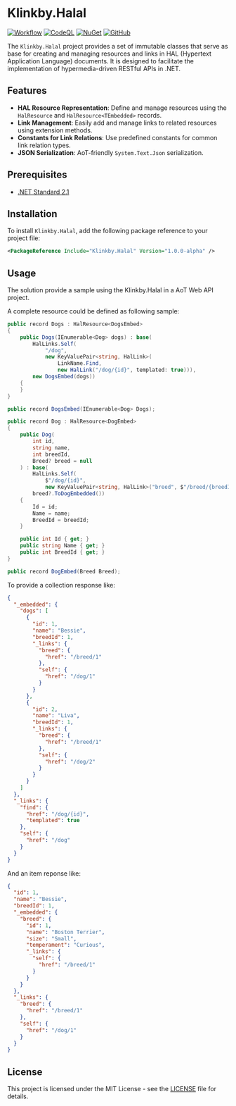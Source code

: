 # Klinkby.Halal

[![Workflow](https://github.com/klinkby/halal/actions/workflows/main.yml/badge.svg)](https://github.com/klinkby/toolkitt/actions/workflows/dotnet.yml)
[![CodeQL](https://github.com/klinkby/halal/actions/workflows/github-code-scanning/codeql/badge.svg)](https://github.com/klinkby/toolkitt/actions/workflows/github-code-scanning/codeql)
[![NuGet](https://img.shields.io/nuget/v/Klinkby.Halal.svg)](https://www.nuget.org/packages/Klinkby.Halal/)
[![GitHub](https://img.shields.io/github/license/Klinkby/Halal.svg)](https://github.com/klinkby/halal/LICENSE)

The `Klinkby.Halal` project provides a set of immutable classes that serve as base for creating and managing resources 
and links in HAL (Hypertext Application Language) documents. It is designed to facilitate the implementation of 
hypermedia-driven RESTful APIs in .NET.

## Features

- **HAL Resource Representation**: Define and manage resources using the `HalResource` and `HalResource<TEmbedded>`
  records.
- **Link Management**: Easily add and manage links to related resources using extension methods.
- **Constants for Link Relations**: Use predefined constants for common link relation types.
- **JSON Serialization**: AoT-friendly `System.Text.Json` serialization.

## Prerequisites

- [.NET Standard 2.1](https://learn.microsoft.com/en-us/dotnet/standard/net-standard?tabs=net-standard-2-1)

## Installation

To install `Klinkby.Halal`, add the following package reference to your project file:

```xml
<PackageReference Include="Klinkby.Halal" Version="1.0.0-alpha" />
```

## Usage

The solution provide a sample using the Klinkby.Halal in a AoT Web API project.

A complete resource could be defined as following sample:

```csharp
public record Dogs : HalResource<DogsEmbed>
{
    public Dogs(IEnumerable<Dog> dogs) : base(
        HalLinks.Self(
            "/dog", 
            new KeyValuePair<string, HalLink>(
                LinkName.Find, 
                new HalLink("/dog/{id}", templated: true))),
        new DogsEmbed(dogs))
    {
    }
}

public record DogsEmbed(IEnumerable<Dog> Dogs);

public record Dog : HalResource<DogEmbed>
{
    public Dog(
        int id,
        string name,
        int breedId,
        Breed? breed = null
    ) : base(
        HalLinks.Self(
            $"/dog/{id}", 
            new KeyValuePair<string, HalLink>("breed", $"/breed/{breedId}")),
        breed?.ToDogEmbedded())
    {
        Id = id;
        Name = name;
        BreedId = breedId;
    }

    public int Id { get; }
    public string Name { get; }
    public int BreedId { get; }
}

public record DogEmbed(Breed Breed);
```

To provide a collection response like:

```json
{
  "_embedded": {
    "dogs": [
      {
        "id": 1,
        "name": "Bessie",
        "breedId": 1,
        "_links": {
          "breed": {
            "href": "/breed/1"
          },
          "self": {
            "href": "/dog/1"
          }
        }
      },
      {
        "id": 2,
        "name": "Liva",
        "breedId": 1,
        "_links": {
          "breed": {
            "href": "/breed/1"
          },
          "self": {
            "href": "/dog/2"
          }
        }
      }
    ]
  },
  "_links": {
    "find": {
      "href": "/dog/{id}",
      "templated": true
    },
    "self": {
      "href": "/dog"
    }
  }
}
```

And an item reponse like:

```json
{
  "id": 1,
  "name": "Bessie",
  "breedId": 1,
  "_embedded": {
    "breed": {
      "id": 1,
      "name": "Boston Terrier",
      "size": "Small",
      "temperament": "Curious",
      "_links": {
        "self": {
          "href": "/breed/1"
        }
      }
    }
  },
  "_links": {
    "breed": {
      "href": "/breed/1"
    },
    "self": {
      "href": "/dog/1"
    }
  }
}
```

## License

This project is licensed under the MIT License - see the [LICENSE](LICENSE) file for details.